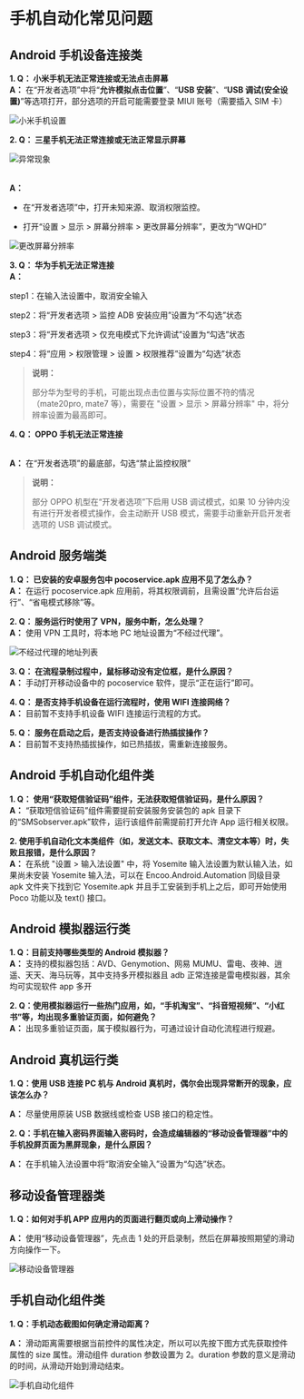 # 手机自动化常见问题

## Android 手机设备连接类

**1. Q： 小米手机无法正常连接或无法点击屏幕**
</br> **A：** 在“开发者选项”中将“**允许模拟点击位置**”、“**USB 安装**”、“**USB 调试(安全设置)**”等选项打开，部分选项的开启可能需要登录 MIUI 账号（需要插入 SIM 卡）

![小米手机设置](https://docimages.blob.core.chinacloudapi.cn/images/Studio/xiaomi20210618.png)

**2. Q： 三星手机无法正常连接或无法正常显示屏幕**

![异常现象](https://docimages.blob.core.chinacloudapi.cn/images/Studio/sansung20210618.png)

</br> **A：**

- 在“开发者选项”中，打开未知来源、取消权限监控。

- 打开“设置 > 显示 > 屏幕分辨率 > 更改屏幕分辨率”，更改为“WQHD”

![更改屏幕分辨率](https://docimages.blob.core.chinacloudapi.cn/images/Studio/sanscreen20210618.png)

**3. Q： 华为手机无法正常连接**
</br> **A：**

step1：在输入法设置中，取消安全输入

step2：将“开发者选项 > 监控 ADB 安装应用”设置为“不勾选”状态

step3：将“开发者选项 > 仅充电模式下允许调试”设置为“勾选”状态

step4：将“应用 > 权限管理 > 设置 > 权限推荐”设置为“勾选”状态

> **说明：**
>
> 部分华为型号的手机，可能出现点击位置与实际位置不符的情况（mate20pro, mate7 等），需要在 "设置 > 显示 > 屏幕分辨率" 中，将分辨率设置为最高即可。

**4. Q： OPPO 手机无法正常连接**

</br> **A：** 在“开发者选项”的最底部，勾选“禁止监控权限”

> **说明：**
>
> 部分 OPPO 机型在“开发者选项”下启用 USB 调试模式，如果 10 分钟内没有进行开发者模式操作，会主动断开 USB 模式，需要手动重新开启开发者选项的 USB 调试模式。

## Android 服务端类

**1. Q： 已安装的安卓服务包中 pocoservice.apk 应用不见了怎么办？**
</br> **A：** 在运行 pocoservice.apk 应用前，将其权限调前，且需设置“允许后台运行”、“省电模式移除”等。

**2. Q： 服务运行时使用了 VPN，服务中断，怎么处理？**
</br> **A：** 使用 VPN 工具时，将本地 PC 地址设置为“不经过代理”。

![不经过代理的地址列表](https://docimages.blob.core.chinacloudapi.cn/images/Studio/proxy20210618.png)

**3. Q： 在流程录制过程中，鼠标移动没有定位框，是什么原因？**
</br> **A：** 手动打开移动设备中的 pocoservice 软件，提示“正在运行”即可。

**4. Q： 是否支持手机设备在运行流程时，使用 WIFI 连接网络？**
</br> **A：** 目前暂不支持手机设备 WIFI 连接运行流程的方式。

**5. Q： 服务在启动之后，是否支持设备进行热插拔操作？**
</br> **A：** 目前暂不支持热插拔操作，如已热插拔，需重新连接服务。

## Android 手机自动化组件类

**1. Q： 使用“获取短信验证码”组件，无法获取短信验证码，是什么原因？**
</br> **A：** “获取短信验证码”组件需要提前安装服务安装包的 apk 目录下的“SMSobserver.apk”软件，运行该组件前需提前打开允许 App 运行相关权限。

**2. 使用手机自动化文本类组件（如，发送文本、获取文本、清空文本等）时，失败且报错，是什么原因？**
</br> **A：** 在系统 "设置 > 输入法设置" 中，将 Yosemite 输入法设置为默认输入法，如果尚未安装 Yosemite 输入法，可以在 Encoo.Android.Automation 同级目录 apk 文件夹下找到它 Yosemite.apk 并且手工安装到手机上之后，即可开始使用 Poco 功能以及 text() 接口。

## Android 模拟器运行类

**1. Q：目前支持哪些类型的 Android 模拟器？**
</br> **A：** 支持的模拟器包括：AVD、Genymotion、网易 MUMU、雷电、夜神、逍遥、天天、海马玩等，其中支持多开模拟器且 adb 正常连接是雷电模拟器，其余均可实现软件 app 多开

**2. Q：使用模拟器运行一些热门应用，如，“手机淘宝”、“抖音短视频”、“小红书”等，均出现多重验证页面，如何避免？**
</br> **A：** 出现多重验证页面，属于模拟器行为，可通过设计自动化流程进行规避。

## Android 真机运行类

**1. Q：使用 USB 连接 PC 机与 Android 真机时，偶尔会出现异常断开的现象，应该怎么办？**

**A：** 尽量使用原装 USB 数据线或检查 USB 接口的稳定性。

**2. Q：手机在输入密码界面输入密码时，会造成编辑器的“移动设备管理器”中的手机投屏页面为黑屏现象，是什么原因？**

**A：** 在手机输入法设置中将“取消安全输入”设置为“勾选”状态。

## 移动设备管理器类

**1. Q：如何对手机 APP 应用内的页面进行翻页或向上滑动操作？**

**A：** 使用“移动设备管理器”，先点击 1 处的开启录制，然后在屏幕按照期望的滑动方向操作一下。

![移动设备管理器](https://docimages.blob.core.chinacloudapi.cn/images/Studio/updownpage20210826.png)

## 手机自动化组件类

**1. Q：手机动态截图如何确定滑动距离？**

**A：** 滑动距离需要根据当前控件的属性决定，所以可以先按下图方式先获取控件属性的 size 属性。滑动组件 duration 参数设置为 2。duration 参数的意义是滑动的时间，从滑动开始到滑动结束。

![手机自动化组件](https://docimages.blob.core.chinacloudapi.cn/images/Studio/mobiletap20210827.png)
